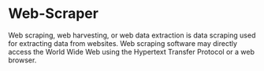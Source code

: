 # Web-Scraper
Web scraping, web harvesting, or web data extraction is data scraping used for extracting data from websites. Web scraping software may directly access the World Wide Web using the Hypertext Transfer Protocol or a web browser.
